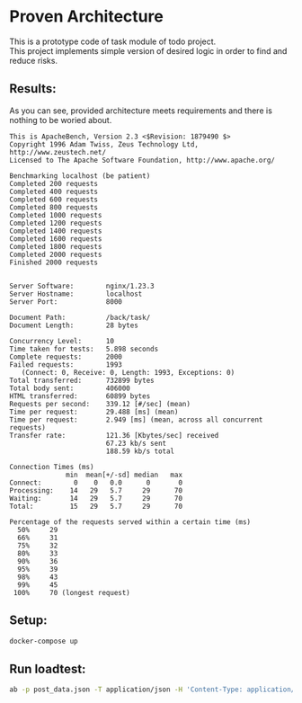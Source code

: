 # Proven Architecture
This is a prototype code of task module of todo project.
<br>
This project implements simple version of desired logic in order to find and reduce risks.
<br>

## Results:
As you can see, provided architecture meets requirements and there is nothing to be woried about. 
```log
This is ApacheBench, Version 2.3 <$Revision: 1879490 $>
Copyright 1996 Adam Twiss, Zeus Technology Ltd, http://www.zeustech.net/
Licensed to The Apache Software Foundation, http://www.apache.org/

Benchmarking localhost (be patient)
Completed 200 requests
Completed 400 requests
Completed 600 requests
Completed 800 requests
Completed 1000 requests
Completed 1200 requests
Completed 1400 requests
Completed 1600 requests
Completed 1800 requests
Completed 2000 requests
Finished 2000 requests


Server Software:        nginx/1.23.3
Server Hostname:        localhost
Server Port:            8000

Document Path:          /back/task/
Document Length:        28 bytes

Concurrency Level:      10
Time taken for tests:   5.898 seconds
Complete requests:      2000
Failed requests:        1993
   (Connect: 0, Receive: 0, Length: 1993, Exceptions: 0)
Total transferred:      732899 bytes
Total body sent:        406000
HTML transferred:       60899 bytes
Requests per second:    339.12 [#/sec] (mean)
Time per request:       29.488 [ms] (mean)
Time per request:       2.949 [ms] (mean, across all concurrent requests)
Transfer rate:          121.36 [Kbytes/sec] received
                        67.23 kb/s sent
                        188.59 kb/s total

Connection Times (ms)
              min  mean[+/-sd] median   max
Connect:        0    0   0.0      0       0
Processing:    14   29   5.7     29      70
Waiting:       14   29   5.7     29      70
Total:         15   29   5.7     29      70

Percentage of the requests served within a certain time (ms)
  50%     29
  66%     31
  75%     32
  80%     33
  90%     36
  95%     39
  98%     43
  99%     45
 100%     70 (longest request)
```
## Setup:
```bash
docker-compose up
```
## Run loadtest:
```bash
ab -p post_data.json -T application/json -H 'Content-Type: application/json' -c 10 -n 2000 http://localhost:8000/back/task/
```

